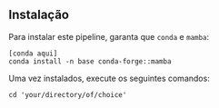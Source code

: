 ## Instalação

Para instalar este pipeline, garanta que `conda` e `mamba`:
```
[conda aqui]
conda install -n base conda-forge::mamba
```
Uma vez instalados, execute os seguintes comandos:

```
cd 'your/directory/of/choice'
```
